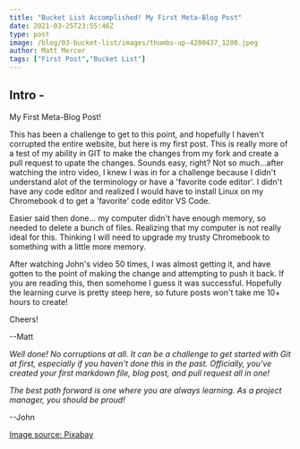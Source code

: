 ```yaml
---
title: "Bucket List Accomplished! My First Meta-Blog Post"
date: 2021-03-25T23:55:46Z
type: post
image: /blog/03-bucket-list/images/thumbs-up-4200437_1280.jpeg
author: Matt Mercer
tags: ["First Post","Bucket List"]
---
```


## Intro -

My First Meta-Blog Post!

This has been a challenge to get to this point, and hopefully I haven't corrupted the entire website, but here is my first post. This is really more of a test of my ability in GIT to make the changes from my fork and create a pull request to upate the changes. Sounds easy, right? Not so much...after watching the intro video, I knew I was in for a challenge because I didn't understand alot of the terminology or have a 'favorite code editor'. I didn't have any code editor and realized I would have to install Linux on my Chromebook d to get a 'favorite' code editor VS Code.

Easier said then done... my computer didn't have enough memory, so needed to delete a bunch of files. Realizing that my computer is not really ideal for this. Thinking I will need to upgrade my trusty Chromebook to something with a little more memory.

After watching John's video 50 times, I was almost getting it, and have gotten to the point of making the change and attempting to push it back. If you are reading this, then somehome I guess it was successful. Hopefully the learning curve is pretty steep here, so future posts won't take me 10+ hours to create!

Cheers!

--Matt

*Well done! No corruptions at all. It can be a challenge to get started with Git at first, especially if you haven't done this in the past. Officially, you've created your first markdown file, blog post, and pull request all in one!*

*The best path forward is one where you are always learning. As a project manager, you should be proud!*

--John

[Image source: Pixabay](https://pixabay.com/photos/thumbs-up-coffee-coffee-beans-4200437/)
